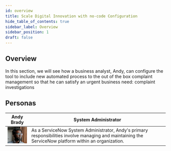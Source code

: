 ```yaml
---
id: overview
title: Scale Digital Innovation with no-code Configuration
hide_table_of_contents: true
sidebar_label: Overview
sidebar_position: 1
draft: false
---
```


## Overview
In this section, we will see how a business analyst, Andy, can configure the tool to include new automated process to the out of the box complaint management so that he can satisfy an urgent business need: complaint investigations

## Personas

 | Andy Brady | System Administrator
|--|--|
| ![Andy Brady, Admin](../images/Andy_Brady.png)| As a ServiceNow System Administrator, Andy's primary responsibilities involve managing and maintaining the ServiceNow platform within an organization. 
